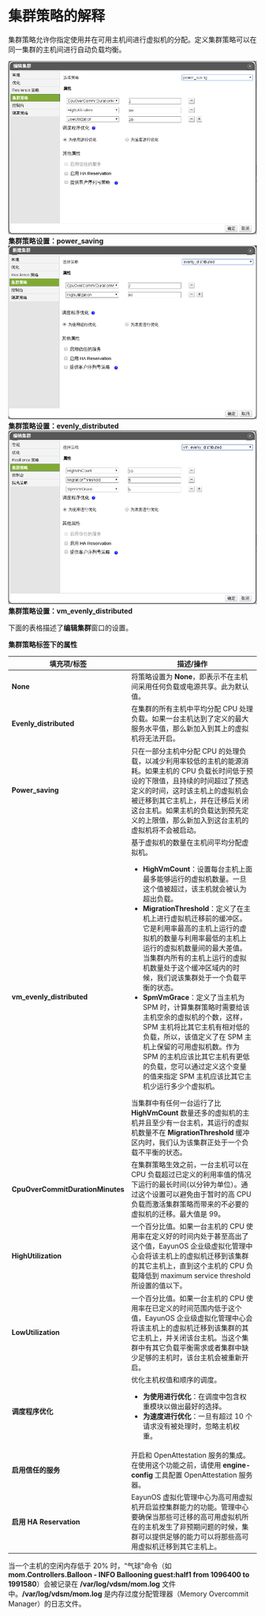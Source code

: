 # 集群策略的解释

集群策略允许你指定使用并在可用主机间进行虚拟机的分配。定义集群策略可以在同一集群的主机间进行自动负载均衡。

![节能策略设置](../images/EayunOS_Cluster_Policy_Settings.png)
**集群策略设置：power_saving**
![负载均衡策略](../images/EayunOS_Cluster_Policy_Settings1.png)
**集群策略设置：evenly_distributed**
![虚拟机负载均衡策略](../images/EayunOS_Cluster_Policy_Settings2.png)
**集群策略设置：vm_evenly_distributed**

下面的表格描述了**编辑集群**窗口的设置。

**集群策略标签下的属性**

| **填充项/标签** | **描述/操作** |
| --------------- | ------------- |
| **None** | 将策略设置为 **None**，即表示不在主机间采用任何负载或电源共享。此为默认值。|
| **Evenly_distributed** | 在集群的所有主机中平均分配 CPU 处理负载。如果一台主机达到了定义的最大服务水平值，那么新加入到其上的虚拟机将无法开启。|
| **Power_saving** | 只在一部分主机中分配 CPU 的处理负载，以减少利用率较低的主机的能源消耗。如果主机的 CPU 负载长时间低于预设的下限值，且持续的时间超过了预选定义的时间，这时该主机上的虚拟机会被迁移到其它主机上，并在迁移后关闭这台主机。如果主机的负载达到预先定义的上限值，那么新加入到这台主机的虚拟机将不会被启动。|
| **vm_evenly_distributed** | 基于虚拟机的数量在主机间平均分配虚拟机。<ul><li>**HighVmCount**：设置每台主机上面最多能够运行的虚拟机数量。一旦这个值被超过，该主机就会被认为超出负载。</li><li>**MigrationThreshold**：定义了在主机上进行虚拟机迁移前的缓冲区。它是利用率最高的主机上运行的虚拟机的数量与利用率最低的主机上运行的虚拟机数量间的最大差值。当集群内所有的主机上运行的虚拟机数量处于这个缓冲区域内的时候，我们说该集群处于一个负载平衡的状态。</li><li>**SpmVmGrace**：定义了当主机为 SPM 时，计算集群策略时需要给该主机空余的虚拟机的个数，这样，SPM 主机将比其它主机有相对低的负载，所以，该值定义了在 SPM 主机上保留的可用虚拟机数。作为 SPM 的主机应该比其它主机有更低的负载，您可以通过定义这个变量的值来指定 SPM 主机应该比其它主机少运行多少个虚拟机。</li></ul>当集群中有任何一台运行了比 **HighVmCount** 数量还多的虚拟机的主机并且至少有一台主机，其运行的虚拟机数量不在 **MigrationThreshold** 缓冲区内时，我们认为该集群正处于一个负载不平衡的状态。|
| **CpuOverCommitDurationMinutes** | 在集群策略生效之前，一台主机可以在 CPU 负载超过已定义的利用率值的情况下运行的最长时间(以分钟为单位）。通过这个设置可以避免由于暂时的高 CPU 负载而激活集群策略而带来的不必要的虚拟机的迁移。最大值是 99。 |
| **HighUtilization** | 一个百分比值。如果一台主机的 CPU 使用率在定义好的时间内处于甚至高出了这个值，EayunOS 企业级虚拟化管理中心会将该主机上的虚拟机迁移到该集群的其它主机上，直到这个主机的 CPU 负载降低到 maximum service threshold 所设置的值以下。 |
| **LowUtilization** | 一个百分比值。如果一台主机的 CPU 使用率在已定义的时间范围内低于这个值，EayunOS 企业级虚拟化管理中心会将该主机上的虚拟机迁移到该集群的其它主机上，并关闭该台主机。当这个集群中有其它负载平衡需求或者集群中缺少足够的主机时，该台主机会被重新开启。 |
| **调度程序优化** | 优化主机权值和顺序的调度。<ul><li>**为使用进行优化**：在调度中包含权重模块以做出最好的选择。</li><li>**为速度进行优化**：一旦有超过 10 个请求没有被处理时，忽略主机权重。 </li></ul>|
| **启用信任的服务** | 开启和 OpenAttestation 服务的集成。在使用这个功能之前，请使用 **engine-config** 工具配置 OpenAttestation 服务器。 |
| **启用 HA Reservation** | EayunOS 虚拟化管理中心为高可用虚拟机开启监控集群能力的功能。管理中心要确保当那些可迁移的高可用虚拟机所在的主机发生了非预期问题的时候，集群可以提供足够的能力可以将那些高可用虚拟机迁移到其它主机上。 |
当一个主机的空闲内存低于 20% 时，“气球”命令（如 **mom.Controllers.Balloon - INFO Ballooning guest:half1 from 1096400 to 1991580**）会被记录在 **/var/log/vdsm/mom.log** 文件中。**/var/log/vdsm/mom.log** 是内存过度分配管理器（Memory Overcommit Manager）的日志文件。


